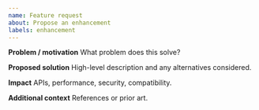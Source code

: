 ```yaml
---
name: Feature request
about: Propose an enhancement
labels: enhancement
---
```


**Problem / motivation**
What problem does this solve?

**Proposed solution**
High-level description and any alternatives considered.

**Impact**
APIs, performance, security, compatibility.

**Additional context**
References or prior art.

